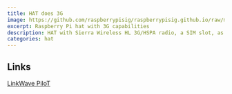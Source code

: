 ```yaml
---
title: HAT does 3G
image: https://github.com/raspberrypisig/raspberrypisig.github.io/raw/master/assets/images/LinkWavePiloTjpg.jpg
excerpt: Raspberry Pi hat with 3G capabilities
description: HAT with Sierra Wireless HL 3G/HSPA radio, a SIM slot, as well as a GNNS location chip
categories: hat
---
```


## Links
[LinkWave PiloT](http://linkwave.co.uk/the-pilot)
